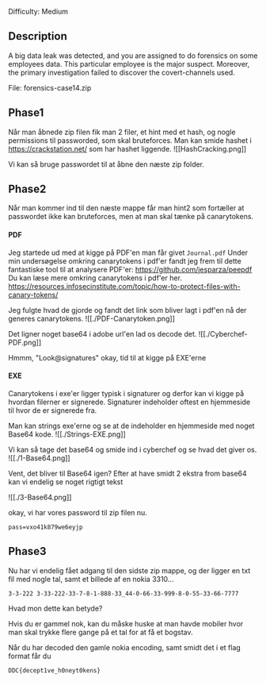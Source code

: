 Difficulty: Medium

## Description
A big data leak was detected, and you are assigned to do forensics on some employees data. This particular employee is the major suspect. Moreover, the primary investigation failed to discover the covert-channels used.

File: forensics-case14.zip

## Phase1
Når man åbnede zip filen fik man 2 filer, et hint med et hash, og nogle permissions til passworded, som skal bruteforces.
Man kan smide hashet i https://crackstation.net/ som har hashet liggende.
![[HashCracking.png]]

Vi kan så bruge passwordet til at åbne den næste zip folder.

## Phase2 
Når man kommer ind til den næste mappe får man hint2 som fortæller at passwordet ikke kan bruteforces, men at man skal tænke på canarytokens.

#### PDF
Jeg startede ud med at kigge på PDF'en man får givet `Journal.pdf`
Under min undersøgelse omkring canarytokens i pdf'er fandt jeg frem til dette fantastiske tool til at analysere PDF'er: https://github.com/jesparza/peepdf
Du kan læse mere omkring canarytokens i pdf'er her.
https://resources.infosecinstitute.com/topic/how-to-protect-files-with-canary-tokens/

Jeg fulgte hvad de gjorde og fandt det link som bliver lagt i pdf'en nå der generes canarytokens.
![[./PDF-Canarytoken.png]]

Det ligner noget base64 i adobe url'en lad os decode det.
![[./Cyberchef-PDF.png]]

Hmmm, "Look@signatures" okay, tid til at kigge på EXE'erne

#### EXE
Canarytokens i exe'er ligger typisk i signaturer og derfor kan vi kigge på hvordan filerner er signerede.
Signaturer indeholder oftest en hjemmeside til hvor de er signerede fra.

Man kan strings exe'erne og se at de indeholder en hjemmeside med noget Base64 kode.
![[./Strings-EXE.png]]

Vi kan så tage det base64 og smide ind i cyberchef og se hvad det giver os.
![[./1-Base64.png]]

Vent, det bliver til Base64 igen?
Efter at have smidt 2 ekstra from base64 kan vi endelig se noget rigtigt tekst

![[./3-Base64.png]]

okay, vi har vores password til zip filen nu.

`pass=vxo41k879we6eyjp`

## Phase3

Nu har vi endelig fået adgang til den sidste zip mappe, og der ligger en txt fil med nogle tal, samt et billede af en nokia 3310...

`3-3-222 3-33-222-33-7-8-1-888-33_44-0-66-33-999-8-0-55-33-66-7777`

Hvad mon dette kan betyde?

Hvis du er gammel nok, kan du måske huske at man havde mobiler hvor man skal trykke flere gange på et tal for at få et bogstav.

Når du har decoded den gamle nokia encoding, samt smidt det i et flag format får du

`DDC{decept1ve_h0neyt0kens}`

